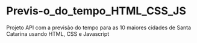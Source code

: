 # Previs-o_do_tempo_HTML_CSS_JS
Projeto API com a previsão do tempo para as 10 maiores cidades de Santa Catarina usando HTML, CSS e Javascript
